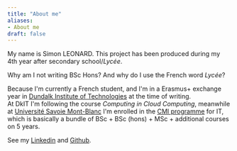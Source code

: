 ```yaml
---
title: "About me"
aliases:
- About me
draft: false
---
```


My name is Simon LEONARD. This project has been produced during my 4th year after secondary school/_Lycée_. 

Why am I not writing BSc Hons? And why do I use the French word _Lycée_?

Because I'm currently a French student, and I'm in a Erasmus+ exchange year in [Dundalk Institute of Technologies](https://www.dkit.ie/) at the time of writing.\
At DkIT I'm following the course _Computing in Cloud Computing_, meanwhile at [Université Savoie Mont-Blanc](https://univ-smb.fr/en) I'm enrolled in the [CMI programme](https://reseau-figure.fr/about-cmi/?lang=en) for IT, which is basically a bundle of BSc + BSc (hons) + MSc + additional courses on 5 years.

See my [Linkedin](https://linkedin.com/in/simon-l5d) and [Github](https://github.com/sinux-l5d).